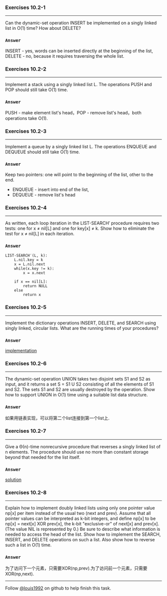 ### Exercises 10.2-1
***
Can the dynamic-set operation INSERT be implemented on a singly linked list in O(1) time? How about DELETE?


### `Answer`
INSERT - yes, words can be inserted directly at the beginning of the list, DELETE - no, because it requires traversing the whole list.


### Exercises 10.2-2
***
Implement a stack using a singly linked list L. The operations PUSH and POP should still
take O(1) time.

### `Answer`
PUSH - make element list's head，POP - remove list's head，both operations take O(1).

### Exercises 10.2-3
***
Implement a queue by a singly linked list L. The operations ENQUEUE and DEQUEUE
should still take O(1) time.

### `Answer`

Keep two pointers: one will point to the beginning of the list, other to the end.

* ENQUEUE - insert into end of the list,
* DEQUEUE - remove list's head

### Exercises 10.2-4
***
As written, each loop iteration in the LIST-SEARCH′ procedure requires two tests: one for x ≠
nil[L] and one for key[x] ≠ k. Show how to eliminate the test for x ≠ nil[L] in each iteration.

### `Answer`

	LIST-SEARCH′(L, k):
		L.nil.key = k
		x = L.nil.next
		while(x.key != k):
			x = x.next
		
		if x == nil[L]:
			return NULL
		else 
			return x


### Exercises 10.2-5
***
Implement the dictionary operations INSERT, DELETE, and SEARCH using singly linked, circular lists. What are the running times of your procedures?

### `Answer`
[implementation](./exercise_code/dict.cpp)

### Exercises 10.2-6
***
The dynamic-set operation UNION takes two disjoint sets S1 and S2 as input, and it returns a set S = S1 U S2 consisting of all the elements of S1 and S2. The sets S1 and S2 are usually destroyed by the operation. Show how to support UNION in O(1) time using a suitable list data structure.

### `Answer`
如果用链表实现，可以将第二个list连接到第一个list上.

### Exercises 10.2-7
***
Give a Θ(n)-time nonrecursive procedure that reverses a singly linked list of n elements. The procedure should use no more than constant storage beyond that needed for the list itself.

### `Answer`
[solution](https://github.com/gzc/leetcode/blob/master/cpp/201-210/Reverse%20Linked%20List.cpp)

### Exercises 10.2-8
***
Explain how to implement doubly linked lists using only one pointer value np[x] per item instead of the usual two (next and prev). Assume that all pointer values can be interpreted as k-bit integers, and define np[x] to be np[x] = next[x] XOR prev[x], the k-bit "exclusive-or" of next[x] and prev[x]. (The value NIL is represented by 0.) Be sure to describe what information is needed to access the head of the list. Show how to implement the SEARCH, INSERT, and DELETE operations on such a list. Also show how to reverse such a list in O(1) time.

### `Answer`
为了访问下一个元素，只需要XOR(np,prev).为了访问前一个元素，只需要XOR(np,next).


***
Follow [@louis1992](https://github.com/gzc) on github to help finish this task.

